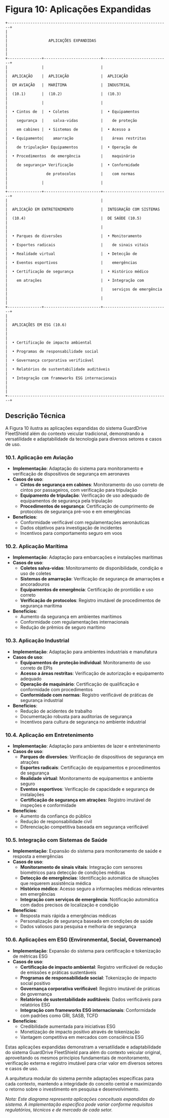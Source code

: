 # Figura 10: Aplicações Expandidas

```
+-----------------------------------------------------------------------+
|                                                                       |
|                  APLICAÇÕES EXPANDIDAS                                |
|                                                                       |
+---------------+-------------------------+-----------------------------+
|               |                         |                             |
|  APLICAÇÃO    |  APLICAÇÃO              |  APLICAÇÃO                  |
|  EM AVIAÇÃO   |  MARÍTIMA               |  INDUSTRIAL                 |
|  (10.1)       |  (10.2)                 |  (10.3)                     |
|               |                         |                             |
|  • Cintos de  |  • Coletes              |  • Equipamentos             |
|    segurança  |    salva-vidas          |    de proteção              |
|    em cabines |  • Sistemas de          |  • Acesso a                 |
|  • Equipamento|    amarração            |    áreas restritas          |
|    de tripulação• Equipamentos          |  • Operação de              |
|  • Procedimentos  de emergência         |    maquinário               |
|    de segurança• Verificação            |  • Conformidade             |
|                 de protocolos           |    com normas               |
|               |                         |                             |
+---------------+-------------------------+-----------------------------+
|                                         |                             |
|  APLICAÇÃO EM ENTRETENIMENTO            |  INTEGRAÇÃO COM SISTEMAS    |
|  (10.4)                                 |  DE SAÚDE (10.5)            |
|                                         |                             |
|  • Parques de diversões                 |  • Monitoramento            |
|  • Esportes radicais                    |    de sinais vitais         |
|  • Realidade virtual                    |  • Detecção de              |
|  • Eventos esportivos                   |    emergências              |
|  • Certificação de segurança            |  • Histórico médico         |
|    em atrações                          |  • Integração com           |
|                                         |    serviços de emergência   |
|                                         |                             |
+---------------+-------------------------+-----------------------------+
|                                                                       |
|  APLICAÇÕES EM ESG (10.6)                                             |
|                                                                       |
|  • Certificação de impacto ambiental                                  |
|  • Programas de responsabilidade social                               |
|  • Governança corporativa verificável                                 |
|  • Relatórios de sustentabilidade auditáveis                          |
|  • Integração com frameworks ESG internacionais                       |
|                                                                       |
+-----------------------------------------------------------------------+
```

## Descrição Técnica

A Figura 10 ilustra as aplicações expandidas do sistema GuardDrive FleetShield além do contexto veicular tradicional, demonstrando a versatilidade e adaptabilidade da tecnologia para diversos setores e casos de uso.

### 10.1. Aplicação em Aviação

- **Implementação**: Adaptação do sistema para monitoramento e verificação de dispositivos de segurança em aeronaves
- **Casos de uso**:
  - **Cintos de segurança em cabines**: Monitoramento do uso correto de cintos por passageiros, com verificação para tripulação
  - **Equipamento de tripulação**: Verificação de uso adequado de equipamentos de segurança pela tripulação
  - **Procedimentos de segurança**: Certificação de cumprimento de protocolos de segurança pré-voo e em emergências
- **Benefícios**:
  - Conformidade verificável com regulamentações aeronáuticas
  - Dados objetivos para investigação de incidentes
  - Incentivos para comportamento seguro em voos

### 10.2. Aplicação Marítima

- **Implementação**: Adaptação para embarcações e instalações marítimas
- **Casos de uso**:
  - **Coletes salva-vidas**: Monitoramento de disponibilidade, condição e uso de coletes
  - **Sistemas de amarração**: Verificação de segurança de amarrações e ancoradouros
  - **Equipamentos de emergência**: Certificação de prontidão e uso correto
  - **Verificação de protocolos**: Registro imutável de procedimentos de segurança marítima
- **Benefícios**:
  - Aumento da segurança em ambientes marítimos
  - Conformidade com regulamentações internacionais
  - Redução de prêmios de seguro marítimo

### 10.3. Aplicação Industrial

- **Implementação**: Adaptação para ambientes industriais e manufatura
- **Casos de uso**:
  - **Equipamentos de proteção individual**: Monitoramento de uso correto de EPIs
  - **Acesso a áreas restritas**: Verificação de autorização e equipamento adequado
  - **Operação de maquinário**: Certificação de qualificação e conformidade com procedimentos
  - **Conformidade com normas**: Registro verificável de práticas de segurança industrial
- **Benefícios**:
  - Redução de acidentes de trabalho
  - Documentação robusta para auditorias de segurança
  - Incentivos para cultura de segurança no ambiente industrial

### 10.4. Aplicação em Entretenimento

- **Implementação**: Adaptação para ambientes de lazer e entretenimento
- **Casos de uso**:
  - **Parques de diversões**: Verificação de dispositivos de segurança em atrações
  - **Esportes radicais**: Certificação de equipamentos e procedimentos de segurança
  - **Realidade virtual**: Monitoramento de equipamentos e ambiente seguro
  - **Eventos esportivos**: Verificação de capacidade e segurança de instalações
  - **Certificação de segurança em atrações**: Registro imutável de inspeções e conformidade
- **Benefícios**:
  - Aumento da confiança do público
  - Redução de responsabilidade civil
  - Diferenciação competitiva baseada em segurança verificável

### 10.5. Integração com Sistemas de Saúde

- **Implementação**: Expansão do sistema para monitoramento de saúde e resposta a emergências
- **Casos de uso**:
  - **Monitoramento de sinais vitais**: Integração com sensores biométricos para detecção de condições médicas
  - **Detecção de emergências**: Identificação automática de situações que requerem assistência médica
  - **Histórico médico**: Acesso seguro a informações médicas relevantes em emergências
  - **Integração com serviços de emergência**: Notificação automática com dados precisos de localização e condição
- **Benefícios**:
  - Resposta mais rápida a emergências médicas
  - Personalização de segurança baseada em condições de saúde
  - Dados valiosos para pesquisa e melhoria de segurança

### 10.6. Aplicações em ESG (Environmental, Social, Governance)

- **Implementação**: Expansão do sistema para certificação e tokenização de métricas ESG
- **Casos de uso**:
  - **Certificação de impacto ambiental**: Registro verificável de redução de emissões e práticas sustentáveis
  - **Programas de responsabilidade social**: Tokenização de impacto social positivo
  - **Governança corporativa verificável**: Registro imutável de práticas de governança
  - **Relatórios de sustentabilidade auditáveis**: Dados verificáveis para relatórios ESG
  - **Integração com frameworks ESG internacionais**: Conformidade com padrões como GRI, SASB, TCFD
- **Benefícios**:
  - Credibilidade aumentada para iniciativas ESG
  - Monetização de impacto positivo através de tokenização
  - Vantagem competitiva em mercados com consciência ESG

Estas aplicações expandidas demonstram a versatilidade e adaptabilidade do sistema GuardDrive FleetShield para além do contexto veicular original, aproveitando os mesmos princípios fundamentais de monitoramento, verificação externa e registro imutável para criar valor em diversos setores e casos de uso.

A arquitetura modular do sistema permite adaptações específicas para cada contexto, mantendo a integridade do conceito central e maximizando o retorno sobre o investimento em pesquisa e desenvolvimento.

_Nota: Este diagrama representa aplicações conceituais expandidas do sistema. A implementação específica pode variar conforme requisitos regulatórios, técnicos e de mercado de cada setor._
